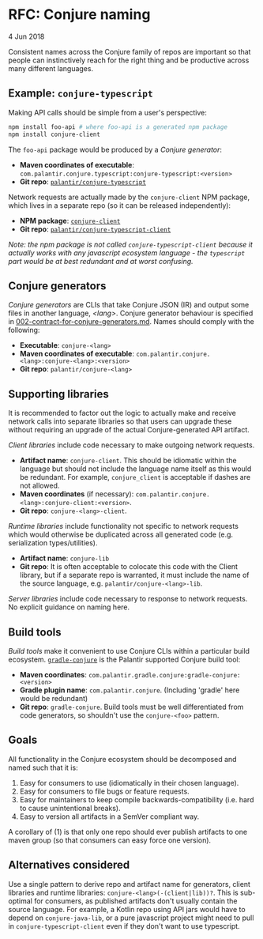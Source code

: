 # RFC: Conjure naming

4 Jun 2018

Consistent names across the Conjure family of repos are important so that people can instinctively reach for the right thing and be productive across many different languages.

## Example: `conjure-typescript`

Making API calls should be simple from a user's perspective:

```bash
npm install foo-api # where foo-api is a generated npm package
npm install conjure-client
```

The `foo-api` package would be produced by a _Conjure generator_:

- **Maven coordinates of executable**: `com.palantir.conjure.typescript:conjure-typescript:<version>`
- **Git repo**: [`palantir/conjure-typescript`](https://github.com/palantir/conjure-typescript)

Network requests are actually made by the `conjure-client` NPM package, which lives in a separate repo (so it can be released independently):

- **NPM package**: [`conjure-client`](https://www.npmjs.com/package/conjure-client)
- **Git repo**: [`palantir/conjure-typescript-client`](https://github.com/palantir/conjure-typescript-client)

_Note: the npm package is not called `conjure-typescript-client` because it actually works with any javascript ecosystem language - the `typescript` part would be at best redundant and at worst confusing._

## Conjure generators

_Conjure generators_ are CLIs that take Conjure JSON (IR) and output some files in another language, _&lt;lang&gt;_. Conjure generator behaviour is specified in [002-contract-for-conjure-generators.md](002-contract-for-conjure-generators.md).
Names should comply with the following:

- **Executable**: `conjure-<lang>`
- **Maven coordinates of executable**: `com.palantir.conjure.<lang>:conjure-<lang>:<version>`
- **Git repo**: `palantir/conjure-<lang>`

## Supporting libraries

It is recommended to factor out the logic to actually make and receive network calls into separate libraries so that users can upgrade these without requiring an upgrade of the actual Conjure-generated API artifact.

_Client libraries_ include code necessary to make outgoing network requests.

- **Artifact name**: `conjure-client`.  This should be idiomatic within the language but should not include the language name itself as this would be redundant. For example, `conjure_client` is acceptable if dashes are not allowed.
- **Maven coordinates** (if necessary): `com.palantir.conjure.<lang>:conjure-client:<version>`.
- **Git repo**: `conjure-<lang>-client`.

_Runtime libraries_ include functionality not specific to network requests which would otherwise be duplicated across all generated code (e.g. serialization types/utilities).

- **Artifact name**: `conjure-lib`
- **Git repo**: It is often acceptable to colocate this code with the Client library, but if a separate repo is warranted, it must include the name of the source language, e.g. `palantir/conjure-<lang>-lib`.

_Server libraries_ include code necessary to response to network requests.  No explicit guidance on naming here.

## Build tools

_Build tools_ make it convenient to use Conjure CLIs within a particular build ecosystem. [`gradle-conjure`](https://github.com/palantir/gradle-conjure) is the Palantir supported Conjure build tool:

- **Maven coordinates**: `com.palantir.gradle.conjure:gradle-conjure:<version>`
- **Gradle plugin name**: `com.palantir.conjure`.  (Including 'gradle' here would be redundant)
- **Git repo**: `gradle-conjure`.  Build tools must be well differentiated from code generators, so shouldn't use the `conjure-<foo>` pattern.

## Goals

All functionality in the Conjure ecosystem should be decomposed and named such that it is:

1. Easy for consumers to use (idiomatically in their chosen language).
2. Easy for consumers to file bugs or feature requests.
3. Easy for maintainers to keep compile backwards-compatibility (i.e. hard to cause unintentional breaks).
4. Easy to version all artifacts in a SemVer compliant way.

A corollary of (1) is that only one repo should ever publish artifacts to one maven group (so that consumers can easy force one version).

## Alternatives considered

Use a single pattern to derive repo and artifact name for generators, client libraries and runtime libraries: `conjure-<lang>(-(client|lib))?`.   This is sub-optimal for consumers, as published artifacts don't usually contain the source language.  For example, a Kotlin repo using API jars would have to depend on `conjure-java-lib`, or a pure javascript project might need to pull in `conjure-typescript-client` even if they don't want to use typescript.

